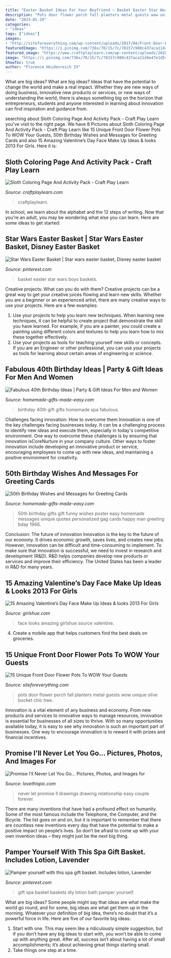 ```yaml
---
title: "Easter Basket Ideas For Your Boyfriend ~ Basket Easter Star Wars Boys Baskets"
description: "Pots door flower porch fall planters metal guests wow unique olive bucket chic tree"
date: "2023-01-29"
categories:
- "ideas"
tags: ["ideas"]
images:
- "http://siteforeverything.com/wp-content/uploads/2017/04/Front-Door-Pots-12.jpg"
featuredImage: "https://i.pinimg.com/736x/70/15/7c/70157c980c437aca11d4e47e1d54bb6b--star-wars-easter-basket-easter-baskets.jpg"
featured_image: "https://www.craftplaylearn.com/wp-content/uploads/2020/03/Sloth-Mini-Pack.jpg"
image: "https://i.pinimg.com/736x/70/15/7c/70157c980c437aca11d4e47e1d54bb6b--star-wars-easter-basket-easter-baskets.jpg"
ShowToc: true
author: "Florence Heidenreich IV"
---
```



What are big ideas?
What are big ideas? Ideas that have the potential to change the world and make a real impact. Whether they are new ways of doing business, innovative new products or services, or new ways of understanding the world, there is always something big on the horizon that entrepreneurs, students and anyone interested in learning about innovation can find inspiration and guidance from.

	

		
searching about Sloth Coloring Page And Activity Pack - Craft Play Learn you've visit to the right page. We have 8 Pictures about Sloth Coloring Page And Activity Pack - Craft Play Learn like 15 Unique Front Door Flower Pots To WOW Your Guests, 50th Birthday Wishes and Messages for Greeting Cards and also 15 Amazing Valentine’s Day Face Make Up Ideas &amp; looks 2013 For Girls. Here it is:
		
    
## Sloth Coloring Page And Activity Pack - Craft Play Learn

<img loading=lazy src="https://www.craftplaylearn.com/wp-content/uploads/2020/03/Sloth-Mini-Pack.jpg" onerror="this.onerror=null;this.src='https://tse3.mm.bing.net/th?id=OIP.ylVHSRiFIYmvV5iFkMFq9gHaJ4&amp;pid=15.1';" alt="Sloth Coloring Page And Activity Pack - Craft Play Learn">

_Source: craftplaylearn.com_

>craftplaylearn. 

	

In school, we learn about the alphabet and the 12 steps of writing. Now that you're an adult, you may be wondering what else you can learn. Here are some ideas to get started: 

    
## Star Wars Easter Basket | Star Wars Easter Basket, Disney Easter Basket

<img loading=lazy src="https://i.pinimg.com/736x/70/15/7c/70157c980c437aca11d4e47e1d54bb6b--star-wars-easter-basket-easter-baskets.jpg" onerror="this.onerror=null;this.src='https://tse2.mm.bing.net/th?id=OIP.KlGdYdXwnGFiiKyCl6iwGwHaJ3&amp;pid=15.1';" alt="Star Wars Easter Basket | Star wars easter basket, Disney easter basket">

_Source: pinterest.com_

>basket easter star wars boys baskets. 

	

Creative projects: What can you do with them?
Creative projects can be a great way to get your creative juices flowing and learn new skills. Whether you are a beginner or an experienced artist, there are many creative ways to use your projects. Here are a few examples: 
1. Use your projects to help you learn new techniques. When learning new techniques, it can be helpful to create project that demonstrate the skill you have learned. For example, if you are a painter, you could create a painting using different colors and textures to help you learn how to mix these together effectively. 
2. Use your projects as tools for teaching yourself new skills or concepts. If you are an Engineer or other professional, you can use your projects as tools for learning about certain areas of engineering or science.

    
## Fabulous 40th Birthday Ideas | Party &amp; Gift Ideas For Men And Women

<img loading=lazy src="https://www.homemade-gifts-made-easy.com/image-files/40th-birthday-ideas-gifts-for-women-600x800.jpg" onerror="this.onerror=null;this.src='https://tse4.mm.bing.net/th?id=OIP.Gai67_tKXDGEDInpTh6B1QHaJ4&amp;pid=15.1';" alt="Fabulous 40th Birthday Ideas | Party &amp; Gift Ideas For Men and Women">

_Source: homemade-gifts-made-easy.com_

>birthday 40th gift gifts homemade spa fabulous. 

	

Challenges facing innovation: How to overcome them
Innovation is one of the key challenges facing businesses today. It can be a challenging process to identify new ideas and execute them, especially in today's competitive environment. One way to overcome these challenges is by ensuring that innovation isCoreNurture in your company culture. Other ways to foster innovation include developing an innovative product or service, encouraging employees to come up with new ideas, and maintaining a positive environment for creativity.

    
## 50th Birthday Wishes And Messages For Greeting Cards

<img loading=lazy src="http://www.homemade-gifts-made-easy.com/image-files/personalized-50th-birthday-poster-men-1966-800x932.jpg" onerror="this.onerror=null;this.src='https://tse2.mm.bing.net/th?id=OIP.IkN7fR0E0I6M5VlKfOKSmAHaIo&amp;pid=15.1';" alt="50th Birthday Wishes and Messages for Greeting Cards">

_Source: homemade-gifts-made-easy.com_

>50th birthday gifts gift funny wishes poster easy homemade messages unique quotes personalized gag cards happy man greeting bday 1966. 

	

Conclusion: The future of innovation
Innovation is the key to the future of our economy. It drives economic growth, saves lives, and creates new jobs. However, innovation can be difficult and time-consuming to implement. To make sure that innovation is successful, we need to invest in research and development (R&D). R&D helps companies develop new products or services and improve their efficiency.
The United States has been a leader in R&D for many years.

    
## 15 Amazing Valentine’s Day Face Make Up Ideas &amp; Looks 2013 For Girls

<img loading=lazy src="https://www.girlshue.com/wp-content/uploads/2016/07/unnamed-file-6025.jpg" onerror="this.onerror=null;this.src='https://tse4.mm.bing.net/th?id=OIP.yNSR0LOHC1rBuJRkJ-PM-wHaLa&amp;pid=15.1';" alt="15 Amazing Valentine’s Day Face Make Up Ideas &amp; looks 2013 For Girls">

_Source: girlshue.com_

>face looks amazing girlshue source valentine. 

	

4. Create a mobile app that helps customers find the best deals on groceries. 

    
## 15 Unique Front Door Flower Pots To WOW Your Guests

<img loading=lazy src="http://siteforeverything.com/wp-content/uploads/2017/04/Front-Door-Pots-12.jpg" onerror="this.onerror=null;this.src='https://tse3.mm.bing.net/th?id=OIP.6_yxHYKN6EPII3oi90IbNAHaLH&amp;pid=15.1';" alt="15 Unique Front Door Flower Pots To WOW Your Guests">

_Source: siteforeverything.com_

>pots door flower porch fall planters metal guests wow unique olive bucket chic tree. 

	

Innovation is a vital element of any business and economy. From new products and services to innovative ways to manage resources, innovation is essential for businesses of all sizes to thrive. With so many opportunities available today, it is easy to see why innovation is such an important part of businesses. One way to encourage innovation is to reward it with prizes and financial incentives.

    
## Promise I&#039;ll Never Let You Go... Pictures, Photos, And Images For

<img loading=lazy src="http://www.lovethispic.com/uploaded_images/227555-Promise-I-ll-Never-Let-You-Go....jpg?2" onerror="this.onerror=null;this.src='https://tse4.mm.bing.net/th?id=OIP.4TBww9YE7Gs1ySF-b_Y-lgHaLk&amp;pid=15.1';" alt="Promise I&#039;ll Never Let You Go... Pictures, Photos, and Images for">

_Source: lovethispic.com_

>never let promise ll drawings drawing relationship easy couple forever. 

	

There are many inventions that have had a profound effect on humanity. Some of the most famous include the Telephone, the Computer, and the Bicycle. The list goes on and on, but it is important to remember that there are countless new inventions every day that have the potential to make a positive impact on people’s lives. So don’t be afraid to come up with your own invention ideas – they might just be the next big thing.

    
## Pamper Yourself With This Spa Gift Basket. Includes Lotion, Lavender

<img loading=lazy src="https://i.pinimg.com/736x/81/59/75/8159758b0848ff959ad6f858ee9d92bb.jpg" onerror="this.onerror=null;this.src='https://tse2.mm.bing.net/th?id=OIP.AN1lDlS6gPqamzrRKYNO2AHaNK&amp;pid=15.1';" alt="Pamper yourself with this spa gift basket. Includes lotion, Lavender">

_Source: pinterest.com_

>gift spa basket baskets diy lotion bath pamper yourself. 

	

What are big ideas?
Some people might say that ideas are what make the world go round, and for some, big ideas are what get them up in the morning. Whatever your definition of big idea, there’s no doubt that it’s a powerful force in life. Here are five of our favorite big ideas: 
1. Start with one. This may seem like a ridiculously simple suggestion, but if you don’t have any big ideas to start with, you won’t be able to come up with anything great. After all, success isn’t about having a lot of small accomplishments; it’s about achieving great things starting small. 
2. Take things one step at a time.

